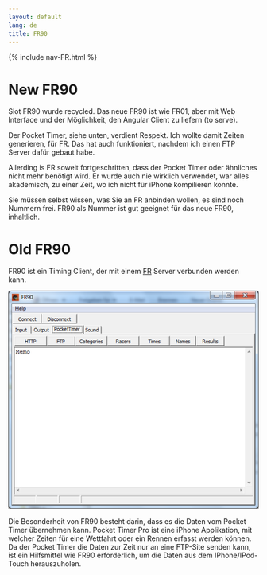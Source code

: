 ```yaml
---
layout: default
lang: de
title: FR90
---
```


{% include nav-FR.html %}

# New FR90

Slot FR90 wurde recycled. Das neue FR90 ist wie FR01, aber mit Web Interface und der Möglichkeit, den Angular Client zu liefern (to serve).

Der Pocket Timer, siehe unten, verdient Respekt. 
Ich wollte damit Zeiten generieren, für FR. 
Das hat auch funktioniert, nachdem ich einen FTP Server dafür gebaut habe.

Allerding is FR soweit fortgeschritten, dass der Pocket Timer oder ähnliches nicht mehr benötigt wird.
Er wurde auch nie wirklich verwendet, war alles akademisch, zu einer Zeit, wo ich nicht für iPhone kompilieren konnte.

Sie müssen selbst wissen, was Sie an FR anbinden wollen, es sind noch Nummern frei.
FR90 als Nummer ist gut geeignet für das neue FR90, inhaltlich.

# Old FR90

FR90 ist ein Timing Client, der mit einem [FR](FR) Server verbunden werden kann.

![FR90](../images/FR90.png)

Die Besonderheit von FR90 besteht darin, 
dass es die Daten vom Pocket Timer übernehmen kann. 
Pocket Timer Pro ist eine iPhone Applikation, 
mit welcher Zeiten für eine Wettfahrt oder ein Rennen erfasst werden können. 
Da der Pocket Timer die Daten zur Zeit nur an eine FTP-Site senden kann, 
ist ein Hilfsmittel wie FR90 erforderlich, 
um die Daten aus dem IPhone/IPod-Touch herauszuholen.
